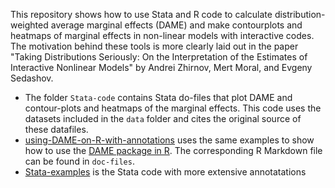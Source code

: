 This repository shows how to use Stata and R code to calculate distribution-weighted average marginal effects (DAME) and make contourplots and heatmaps of marginal effects in non-linear models with interactive codes. The motivation behind these tools is more clearly laid out in the  paper "Taking Distributions Seriously: On the Interpretation of the Estimates of Interactive Nonlinear Models" by Andrei Zhirnov, Mert Moral, and Evgeny Sedashov.
 
- The folder `Stata-code` contains Stata do-files that plot DAME and contour-plots and heatmaps of the marginal effects. This code uses the datasets included in the `data` folder and cites the original source of these datafiles.
- [using-DAME-on-R-with-annotations](using-DAME-in-R-with-annotations.md) uses the same examples to show how to use the [DAME package in R](https://github.com/andreizhirnov/DAME). The corresponding R Markdown file can be found in `doc-files`.
- [Stata-examples](Stata-examples.md) is the Stata code with more extensive annotatations
